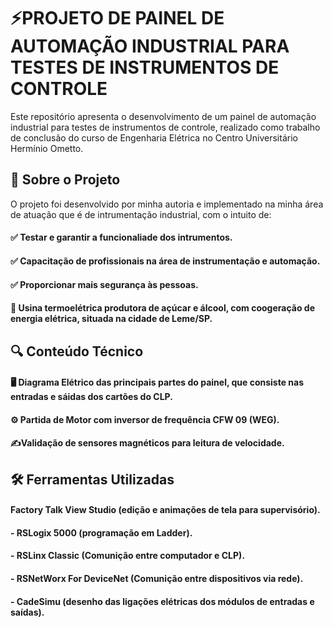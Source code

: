 # ⚡PROJETO DE PAINEL DE AUTOMAÇÃO INDUSTRIAL PARA TESTES DE INSTRUMENTOS DE CONTROLE
Este repositório apresenta o desenvolvimento de um painel de automação industrial para testes de instrumentos de controle, realizado como trabalho de conclusão do curso de Engenharia Elétrica no Centro Universitário Hermínio Ometto.
## 📌 Sobre o Projeto
O projeto foi desenvolvido por minha autoria e implementado na minha área de atuação que é de  intrumentação industrial, com o intuito de:
#### ✅ Testar e garantir a funcionaliade dos intrumentos.
#### ✅ Capacitação de profissionais na área de instrumentação e automação.
#### ✅ Proporcionar mais segurança às pessoas.
#### 📍 Usina termoelétrica produtora de açúcar e álcool, com coogeração de energia elétrica, situada na cidade de Leme/SP. 
## 🔍 Conteúdo Técnico
#### 🖥 Diagrama Elétrico das principais partes do painel, que consiste nas entradas e sáidas dos cartões do CLP.
#### ⚙ Partida de Motor com inversor de frequência CFW 09 (WEG).
#### ✍️Validação de sensores magnéticos para leitura de velocidade.
## 🛠️ Ferramentas Utilizadas
#### Factory Talk View Studio (edição e animações de tela para supervisório).
#### - RSLogix 5000 (programação em Ladder).
#### - RSLinx Classic (Comunição entre computador e CLP).
#### - RSNetWorx For DeviceNet (Comunição entre dispositivos via rede).
#### - CadeSimu (desenho das ligações elétricas dos módulos de entradas e saídas).
